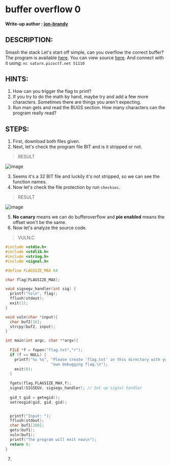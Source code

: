 # buffer overflow 0
#### Write-up author : [jon-brandy](https://github.com/jon-brandy)
## DESCRIPTION:
Smash the stack Let's start off simple, can you overflow the correct buffer? 
The program is available [here](https://github.com/jon-brandy/CTF-WRITE-UP/blob/3505b54dcda38d2f82a13a3f0c10dca01ed65735/Asset/buffer%20overflow%200/vuln). You can view source [here](https://github.com/jon-brandy/CTF-WRITE-UP/blob/3505b54dcda38d2f82a13a3f0c10dca01ed65735/Asset/buffer%20overflow%200/vuln.c). 
And connect with it using: 
`nc saturn.picoctf.net 51110`

## HINTS:
1. How can you trigger the flag to print?
2. If you try to do the math by hand, maybe try and add a few more characters. Sometimes there are things you aren't expecting.
3. Run man gets and read the BUGS section. How many characters can the program really read?

## STEPS:
1. First, download both files given.
2. Next, let's check the program file BIT and is it stripped or not.

> RESULT

![image](https://user-images.githubusercontent.com/70703371/191660096-6b8c60dc-a7a6-4ff7-9d9c-480cf78aac97.png)

3. Seems it's a 32 BIT file and luckily it's not stripped, so we can see the function names.
4. Now let's check the file protection by run `checksec`.

> RESULT

![image](https://user-images.githubusercontent.com/70703371/191660229-44bb72b7-ee97-49a6-91bb-c3d4260358ca.png)

5. **No canary** means we can do bufferoverflow and **pie enabled** means the offset won't be the same.
6. Now let's analyze the source code.

> VULN.C

```c
#include <stdio.h>
#include <stdlib.h>
#include <string.h>
#include <signal.h>

#define FLAGSIZE_MAX 64

char flag[FLAGSIZE_MAX];

void sigsegv_handler(int sig) {
  printf("%s\n", flag);
  fflush(stdout);
  exit(1);
}

void vuln(char *input){
  char buf2[16];
  strcpy(buf2, input);
}

int main(int argc, char **argv){
  
  FILE *f = fopen("flag.txt","r");
  if (f == NULL) {
    printf("%s %s", "Please create 'flag.txt' in this directory with your",
                    "own debugging flag.\n");
    exit(0);
  }
  
  fgets(flag,FLAGSIZE_MAX,f);
  signal(SIGSEGV, sigsegv_handler); // Set up signal handler
  
  gid_t gid = getegid();
  setresgid(gid, gid, gid);


  printf("Input: ");
  fflush(stdout);
  char buf1[100];
  gets(buf1); 
  vuln(buf1);
  printf("The program will exit now\n");
  return 0;
}

```

7. 
